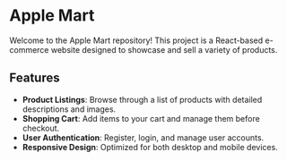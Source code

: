 # Apple Mart

Welcome to the Apple Mart repository! This project is a React-based e-commerce website designed to showcase and sell a variety of products.

## Features

- **Product Listings**: Browse through a list of products with detailed descriptions and images.
- **Shopping Cart**: Add items to your cart and manage them before checkout.
- **User Authentication**: Register, login, and manage user accounts.
- **Responsive Design**: Optimized for both desktop and mobile devices.


